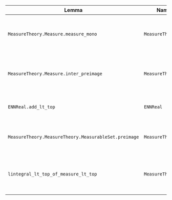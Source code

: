 | Lemma | Namespace | Purpose |
| --- | --- | --- |
| `MeasureTheory.Measure.measure_mono` | `MeasureTheory.Measure` | Monotonicity of measure used for `τ_margin` upper bounds |
| `MeasureTheory.Measure.inter_preimage` | `MeasureTheory.Measure` | Relates preimage intersections under measurable maps |
| `ENNReal.add_lt_top` | `ENNReal` | Establishes finiteness of sums for `μ A + μ B` |
| `MeasureTheory.MeasureTheory.MeasurableSet.preimage` | `MeasureTheory` | Rewrites measurability of preimages under measurable `Π` |
| `lintegral_lt_top_of_measure_lt_top` | `MeasureTheory` | Controls double integrals under finite measure hypotheses |
